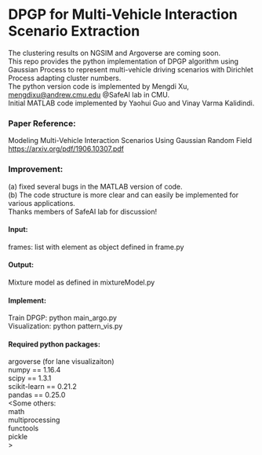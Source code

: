 # DPGP for Multi-Vehicle Interaction Scenario Extraction
The clustering results on NGSIM and Argoverse are coming soon. <br>
This repo provides the python implementation of DPGP algorithm using Gaussian Process to represent multi-vehicle driving scenarios with Dirichlet Process adapting cluster numbers. <br>
The python version code is implemented by Mengdi Xu, mengdixu@andrew.cmu.edu @SafeAI lab in CMU. <br>
Initial MATLAB code implemented by Yaohui Guo and Vinay Varma Kalidindi. <br>

### Paper Reference:
Modeling Multi-Vehicle Interaction Scenarios Using Gaussian Random Field <br>
https://arxiv.org/pdf/1906.10307.pdf


### Improvement:
(a) fixed several bugs in the MATLAB version of code. <br>
(b) The code structure is more clear and can easily be implemented for various applications. <br>
Thanks members of SafeAI lab for discussion! <br>


#### Input:

frames: list with element as object defined in frame.py <br>

#### Output:

Mixture model as defined in mixtureModel.py <br>

#### Implement:
Train DPGP: python main_argo.py <br>
Visualization: python pattern_vis.py

#### Required python packages:
argoverse (for lane visualizaiton) <br>
numpy         == 1.16.4 <br>
scipy         == 1.3.1 <br>
scikit-learn  == 0.21.2 <br>
pandas        == 0.25.0 <br>
<Some others: <br>
math  <br>
multiprocessing <br>
functools <br>
pickle <br>>
